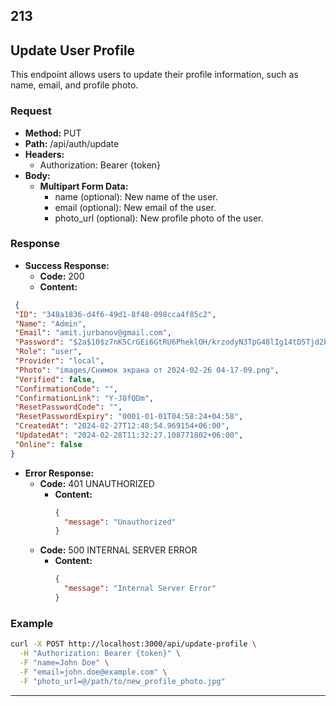 213
---

## Update User Profile

This endpoint allows users to update their profile information, such as name, email, and profile photo.

### Request

- **Method:** PUT
- **Path:** /api/auth/update
- **Headers:**
    - Authorization: Bearer {token}
- **Body:**
    - **Multipart Form Data:**
        - name (optional): New name of the user.
        - email (optional): New email of the user.
        - photo_url (optional): New profile photo of the user.

### Response

- **Success Response:**
    - **Code:** 200
    - **Content:**
 ```json
  {
  "ID": "348a1836-d4f6-49d1-8f48-098cca4f85c2",
  "Name": "Admin",
  "Email": "amit.jurbanov@gmail.com",
  "Password": "$2a$10$z7nK5CrGEi6GtRU6PheklOH/krzodyN3TpG48lIg14tD5Tjd2bTKu",
  "Role": "user",
  "Provider": "local",
  "Photo": "images/Снимок экрана от 2024-02-26 04-17-09.png",
  "Verified": false,
  "ConfirmationCode": "",
  "ConfirmationLink": "Y-J8fQDm",
  "ResetPasswordCode": "",
  "ResetPasswordExpiry": "0001-01-01T04:58:24+04:58",
  "CreatedAt": "2024-02-27T12:48:54.969154+06:00",
  "UpdatedAt": "2024-02-28T11:32:27.108771802+06:00",
  "Online": false
}
```


- **Error Response:**
    - **Code:** 401 UNAUTHORIZED
        - **Content:**
          ```json
          {
            "message": "Unauthorized"
          }
          ```
    - **Code:** 500 INTERNAL SERVER ERROR
        - **Content:**
          ```json
          {
            "message": "Internal Server Error"
          }
          ```

### Example

```bash
curl -X POST http://localhost:3000/api/update-profile \
  -H "Authorization: Bearer {token}" \
  -F "name=John Doe" \
  -F "email=john.doe@example.com" \
  -F "photo_url=@/path/to/new_profile_photo.jpg"
```

---

